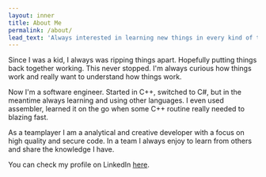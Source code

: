 ```yaml
---
layout: inner
title: About Me
permalink: /about/
lead_text: 'Always interested in learning new things in every kind of technology.'
---
```


Since I was a kid, I always was ripping things apart. Hopefully putting things back together working. This never stopped. I'm always curious how things work and really want to understand how things work.

Now I'm a software engineer. Started in C++, switched to C#, but in the meantime always learning and using other languages. I even used assembler, learned it on the go when some C++ routine really needed to blazing fast. 

As a teamplayer I am a analytical and creative developer with a focus on high quality and secure code. In a team I always enjoy to learn from others and share the knowledge I have.

You can check my profile on LinkedIn [here](https://nl.linkedin.com/in/jkeuper). 
